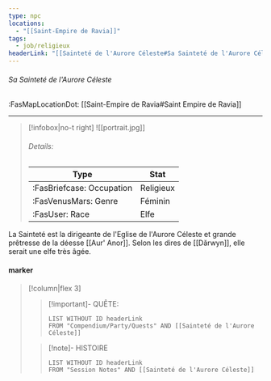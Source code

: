 ```yaml
---
type: npc
locations:
  - "[[Saint-Empire de Ravia]]"
tags:
  - job/religieux
headerLink: "[[Sainteté de l'Aurore Céleste#Sa Sainteté de l'Aurore Céleste]]"
---
```

###### Sa Sainteté de l'Aurore Céleste
<span class="sub2">:FasMapLocationDot: [[Saint-Empire de Ravia#Saint Empire de Ravia]] </span>
___

> [!infobox|no-t right]
> ![[portrait.jpg]]
> ###### Details:
> | Type | Stat |
> | ---- | ---- |
> | :FasBriefcase: Occupation |  Religieux |
> | :FasVenusMars: Genre | Féminin |
> | :FasUser: Race | Elfe |
<span class="clearfix"></span>

La Sainteté est la dirigeante de l'Eglise de l'Aurore Céleste et grande prêtresse de la déesse [[Aur' Anor]]. Selon les dires de [[Dӑrwyn]], elle serait une elfe très âgée.
#### marker
> [!column|flex 3]
>> [!important]- QUÊTE:
>>```dataview
>>LIST WITHOUT ID headerLink
>>FROM "Compendium/Party/Quests" AND [[Sainteté de l'Aurore Céleste]]
>
>>[!note]- HISTOIRE
>>```dataview
>>LIST WITHOUT ID headerLink
>>FROM "Session Notes" AND [[Sainteté de l'Aurore Céleste]]

